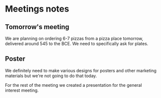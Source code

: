 # Meetings notes

## Tomorrow's meeting
We are planning on ordering 6-7 pizzas from a pizza place tomorrow, delivered around 545 to the BCE.
We need to specifically ask for plates.

## Poster
We definitely need to make various designs for posters and other marketing materials but we're not going to do that today.

For the rest of the meeting we created a presentation for the general interest meeting.

